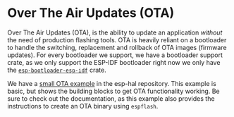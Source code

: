 # Over The Air Updates (OTA)

Over The Air Updates (OTA), is the ability to update an application _without_ the need of production flashing tools. OTA is heavily reliant on a bootloader to handle the switching, replacement and rollback of OTA images (firmware updates). For every bootloader we support, we have a bootloader support crate, as we only support the ESP-IDF bootloader right now we only have the [`esp-bootloader-esp-idf`] crate.

We have a [small OTA example] in the esp-hal repository. This example is basic, but shows the building blocks to get OTA functionality working. Be sure to check out the documentation, as this example also provides the instructions to create an OTA binary using `espflash`.


[`esp-bootloader-esp-idf`]: https://github.com/esp-rs/esp-hal/blob/main/esp-bootloader-esp-idf
[docs]: https://docs.espressif.com/projects/rust/esp-bootloader-esp-idf/latest
[small OTA example]: https://github.com/esp-rs/esp-hal/tree/main/examples/ota